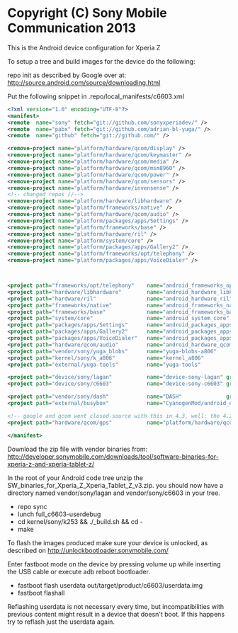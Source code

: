 Copyright (C) Sony Mobile Communication 2013
============================================

This is the Android device configuration for Xperia Z

To setup a tree and build images for the device do the following:

repo init as described by Google over at:
http://source.android.com/source/downloading.html

Put the following snippet in .repo/local_manifests/c6603.xml

```xml
<?xml version="1.0" encoding="UTF-8"?>
<manifest>
<remote  name="sony" fetch="git://github.com/sonyxperiadev/" />
<remote  name="pabx" fetch="git://github.com/adrian-bl-yuga/" />
<remote  name="github" fetch="git://github.com/" />

<remove-project name="platform/hardware/qcom/display" />
<remove-project name="platform/hardware/qcom/keymaster" />
<remove-project name="platform/hardware/qcom/media" />
<remove-project name="platform/hardware/qcom/msm8960" />
<remove-project name="platform/hardware/qcom/power" />
<remove-project name="platform/hardware/qcom/sensors" />
<remove-project name="platform/hardware/invensense" />
<!-- changed repos //-->
<remove-project name="platform/hardware/libhardware" />
<remove-project name="platform/frameworks/native" />
<remove-project name="platform/hardware/qcom/audio" />
<remove-project name="platform/packages/apps/Settings" />
<remove-project name="platform/frameworks/base" />
<remove-project name="platform/hardware/ril" />
<remove-project name="platform/system/core" />
<remove-project name="platform/packages/apps/Gallery2" />
<remove-project name="platform/frameworks/opt/telephony" />
<remove-project name="platform/packages/apps/VoiceDialer" />



<project path="frameworks/opt/telephony"    name="android_frameworks_opt_telephony" remote="pabx" revision="jb43" />
<project path="hardware/libhardware"        name="android_hardware_libhardware"   remote="pabx" revision="jb43" />
<project path="hardware/ril"                name="android_hardware_ril"           remote="pabx" revision="jb43" />
<project path="frameworks/native"           name="android_frameworks_native"      remote="pabx" revision="jb43" />
<project path="frameworks/base"             name="android_frameworks_base"        remote="pabx" revision="jb43" />
<project path="system/core"                 name="android_system_core"            remote="pabx" revision="jb43" />
<project path="packages/apps/Settings"      name="android_packages_apps_Settings" remote="pabx" revision="jb43" />
<project path="packages/apps/Gallery2"      name="android_packages_apps_Gallery2" remote="pabx" revision="jb43" />
<project path="packages/apps/VoiceDialer"   name="android_packages_apps_VoiceDialer" remote="pabx" revision="jb43" />
<project path="hardware/qcom/audio"         name="android_hardware_qcom_audio"    remote="pabx" revision="jb43" />
<project path="vendor/sony/yuga_blobs"      name="yuga-blobs-a806"                remote="pabx" revision="master" />
<project path="kernel/sony/k_a806"          name="kernel_a806"                    remote="pabx" revision="jb42" />
<project path="external/yuga-tools"         name="yuga-tools"                     remote="pabx" revision="master" />

<project path="device/sony/lagan"           name="device-sony-lagan" groups="device" remote="pabx" revision="jb43" />
<project path="device/sony/c6603"           name="device-sony-c6603" groups="device" remote="pabx" revision="jb43" />

<project path="vendor/sony/dash"            name="DASH"              groups="device" remote="pabx" revision="jb43" />
<project path="external/busybox"            name="CyanogenMod/android_external_busybox" remote="github" revision="cm-10.2" />

<!-- google and qcom went closed-source with this in 4.3, well: the 4.2 release is good enough for us //-->
<project path="hardware/qcom/gps"           name="platform/hardware/qcom/gps" revision="refs/tags/android-4.2.2_r1.2" />

</manifest>
```

Download the zip file with vendor binaries from:
http://developer.sonymobile.com/downloads/tool/software-binaries-for-xperia-z-and-xperia-tablet-z/

In the root of your Android code tree unzip the SW_binaries_for_Xperia_Z_Xperia_Tablet_Z_v3.zip.
you should now have a directory named vendor/sony/lagan and vendor/sony/c6603 in your tree.

* repo sync
* lunch full_c6603-userdebug
* cd kernel/sony/k253 && ./_build.sh && cd -
* make

To flash the images produced make sure your device is unlocked, as described on
http://unlockbootloader.sonymobile.com/

Enter fastboot mode on the device by pressing volume up while inserting the USB
cable or execute adb reboot bootloader.

* fastboot flash userdata out/target/product/c6603/userdata.img
* fastboot flashall

Reflashing userdata is not necessary every time, but incompatibilities with
previous content might result in a device that doesn't boot. If this happens
try to reflash just the userdata again.
